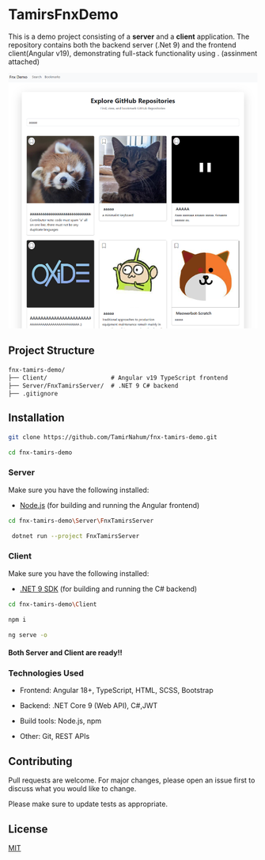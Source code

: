 
# TamirsFnxDemo


This is a demo project consisting of a **server** and a **client** application. 
The repository contains both the backend server (.Net 9)
and the frontend client(Angular v19),
demonstrating full-stack functionality using .
(assinment attached)

![alt text](image.png)

## Project Structure

```
fnx-tamirs-demo/
├── Client/                  # Angular v19 TypeScript frontend
├── Server/FnxTamirsServer/  # .NET 9 C# backend
├── .gitignore
```


## Installation
```bash
git clone https://github.com/TamirNahum/fnx-tamirs-demo.git
```

```bash
cd fnx-tamirs-demo
```

### Server

Make sure you have the following installed:

- [Node.js](https://nodejs.org/) (for building and running the Angular frontend)
```bash
cd fnx-tamirs-demo\Server\FnxTamirsServer
```
```bash
 dotnet run --project FnxTamirsServer
```
### Client

Make sure you have the following installed:

- [.NET 9 SDK](https://dotnet.microsoft.com/) (for building and running the C# backend)

```bash
cd fnx-tamirs-demo\Client
```
```bash
npm i 
```
```bash
ng serve -o 
```
#### Both Server and Client are ready!!
### Technologies Used
* Frontend: Angular 18+, TypeScript, HTML, SCSS, Bootstrap

* Backend: .NET Core 9 (Web API), C#,JWT

* Build tools: Node.js, npm

* Other: Git, REST APIs

## Contributing

Pull requests are welcome. For major changes, please open an issue first
to discuss what you would like to change.

Please make sure to update tests as appropriate.

## License

[MIT](https://choosealicense.com/licenses/mit/)